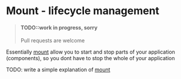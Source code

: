 # Mount - lifecycle management

> #### TODO::work in progress, sorry
> Pull requests are welcome

Essentially [mount](https://github.com/tolitius/mount) allow you to start and stop parts of your application (components), so you dont have to stop the whole of your application

TODO: write a simple explanation of [mount](https://github.com/tolitius/mount)
